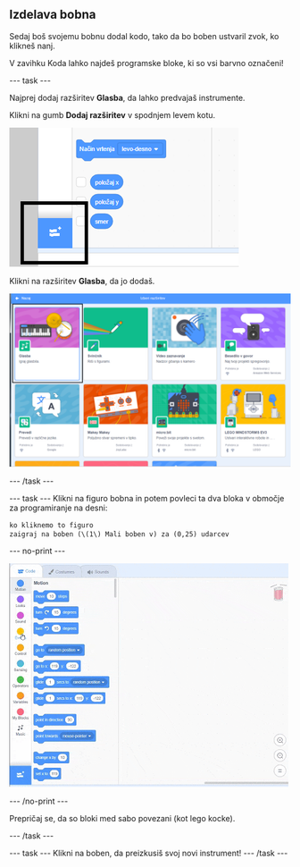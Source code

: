 ## Izdelava bobna

Sedaj boš svojemu bobnu dodal kodo, tako da bo boben ustvaril zvok, ko klikneš nanj.

V zavihku Koda lahko najdeš programske bloke, ki so vsi barvno označeni!

\--- task \---

Najprej dodaj razširitev **Glasba**, da lahko predvajaš instrumente.

Klikni na gumb **Dodaj razširitev** v spodnjem levem kotu.

![označen je gumb za razširitev](images/add-extension-annotated.png)

Klikni na razširitev **Glasba**, da jo dodaš.

![označena je zvočna razširitev](images/click-music-annotated.png)

\--- /task \---

\--- task \--- Klikni na figuro bobna in potem povleci ta dva bloka v območje za programiranje na desni:

```blocks3
ko kliknemo to figuro
zaigraj na boben (\(1\) Mali boben v) za (0,25) udarcev
```

\--- no-print \---

![posnetek zaslona](images/connect-block.gif)

\--- /no-print \---

Prepričaj se, da so bloki med sabo povezani (kot lego kocke).

\--- /task \---

\--- task \--- Klikni na boben, da preizkusiš svoj novi instrument! \--- /task \---